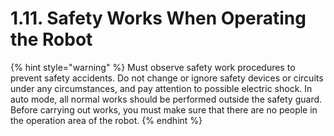 ﻿# 1.11. Safety Works When Operating the Robot


{% hint style="warning" %}
Must observe safety work procedures to prevent safety accidents. Do not change or ignore safety devices or circuits under any circumstances, and pay attention to possible electric shock. 
In auto mode, all normal works should be performed outside the safety guard. Before carrying out works, you must make sure that there are no people in the operation area of the robot.
{% endhint %}

